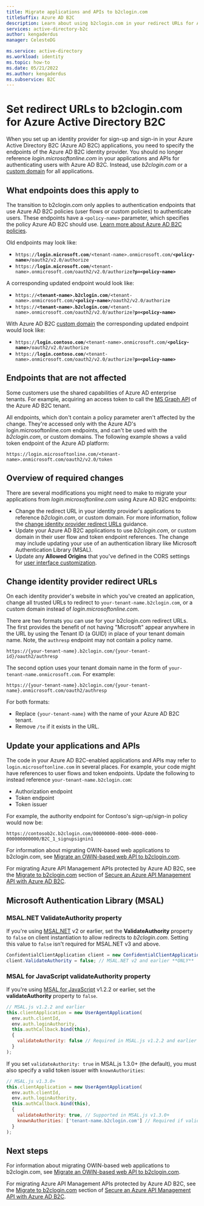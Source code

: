 ```yaml
---
title: Migrate applications and APIs to b2clogin.com
titleSuffix: Azure AD B2C
description: Learn about using b2clogin.com in your redirect URLs for Azure Active Directory B2C.
services: active-directory-b2c
author: kengaderdus
manager: CelesteDG

ms.service: active-directory
ms.workload: identity
ms.topic: how-to
ms.date: 05/21/2022
ms.author: kengaderdus
ms.subservice: B2C
---
```


# Set redirect URLs to b2clogin.com for Azure Active Directory B2C

When you set up an identity provider for sign-up and sign-in in your Azure Active Directory B2C (Azure AD B2C) applications, you need to specify the endpoints of the Azure AD B2C identity provider. You should no longer reference *login.microsoftonline.com* in your applications and APIs for authenticating users with Azure AD B2C. Instead, use *b2clogin.com* or a [custom domain](./custom-domain.md) for all applications.

## What endpoints does this apply to

The transition to b2clogin.com only applies to authentication endpoints that use Azure AD B2C policies (user flows or custom policies) to authenticate users. These endpoints have a `<policy-name>` parameter, which specifies the policy Azure AD B2C should use. [Learn more about Azure AD B2C policies](technical-overview.md#identity-experiences-user-flows-or-custom-policies). 

Old endpoints may look like:
- <code>https://<b>login.microsoft.com</b>/\<tenant-name\>.onmicrosoft.com/<b>\<policy-name\></b>/oauth2/v2.0/authorize</code>
- <code>https://<b>login.microsoft.com</b>/\<tenant-name\>.onmicrosoft.com/oauth2/v2.0/authorize<b>?p=\<policy-name\></b></code>

A corresponding updated endpoint would look like:
- <code>https://<b>\<tenant-name\>.b2clogin.com</b>/\<tenant-name\>.onmicrosoft.com/<b>\<policy-name\></b>/oauth2/v2.0/authorize</code>
- <code>https://<b>\<tenant-name\>.b2clogin.com</b>/\<tenant-name\>.onmicrosoft.com/oauth2/v2.0/authorize?<b>p=\<policy-name\></b></code>

With Azure AD B2C [custom domain](./custom-domain.md) the corresponding updated endpoint would look like:

- <code>https://<b>login.contoso.com</b>/\<tenant-name\>.onmicrosoft.com/<b>\<policy-name\></b>/oauth2/v2.0/authorize</code>
- <code>https://<b>login.contoso.com</b>/\<tenant-name\>.onmicrosoft.com/oauth2/v2.0/authorize?<b>p=\<policy-name\></b></code>

## Endpoints that are not affected

Some customers use the shared capabilities of Azure AD enterprise tenants. For example, acquiring an access token to call the [MS Graph API](microsoft-graph-operations.md#code-discussion) of the Azure AD B2C tenant.

All endpoints, which don't contain a policy parameter aren't affected by the change. They're accessed only with the Azure AD's login.microsoftonline.com endpoints, and can't be used with the *b2clogin.com*, or custom domains. The following example shows a valid token endpoint of the Azure AD platform:

```http
https://login.microsoftonline.com/<tenant-name>.onmicrosoft.com/oauth2/v2.0/token
```

## Overview of required changes

There are several modifications you might need to make to migrate your applications from *login.microsoftonline.com* using Azure AD B2C endpoints:

* Change the redirect URL in your identity provider's applications to reference *b2clogin.com*, or custom domain. For more information, follow the [change identity provider redirect URLs](#change-identity-provider-redirect-urls) guidance.
* Update your Azure AD B2C applications to use *b2clogin.com*, or custom domain in their user flow and token endpoint references. The change may include updating your use of an authentication library like Microsoft Authentication Library (MSAL).
* Update any **Allowed Origins** that you've defined in the CORS settings for [user interface customization](customize-ui-with-html.md).


## Change identity provider redirect URLs

On each identity provider's website in which you've created an application, change all trusted URLs to redirect to `your-tenant-name.b2clogin.com`, or a custom domain instead of *login.microsoftonline.com*.

There are two formats you can use for your b2clogin.com redirect URLs. The first provides the benefit of not having "Microsoft" appear anywhere in the URL by using the Tenant ID (a GUID) in place of your tenant domain name. Note, the `authresp` endpoint may not contain a policy name.

```
https://{your-tenant-name}.b2clogin.com/{your-tenant-id}/oauth2/authresp
```

The second option uses your tenant domain name in the form of `your-tenant-name.onmicrosoft.com`. For example:

```
https://{your-tenant-name}.b2clogin.com/{your-tenant-name}.onmicrosoft.com/oauth2/authresp
```

For both formats:

* Replace `{your-tenant-name}` with the name of your Azure AD B2C tenant.
* Remove `/te` if it exists in the URL.

## Update your applications and APIs

The code in your Azure AD B2C-enabled applications and APIs may refer to `login.microsoftonline.com` in several places. For example, your code might have references to user flows and token endpoints. Update the following to instead reference `your-tenant-name.b2clogin.com`:

* Authorization endpoint
* Token endpoint
* Token issuer

For example, the authority endpoint for Contoso's sign-up/sign-in policy would now be:

```
https://contosob2c.b2clogin.com/00000000-0000-0000-0000-000000000000/B2C_1_signupsignin1
```

For information about migrating OWIN-based web applications to b2clogin.com, see [Migrate an OWIN-based web API to b2clogin.com](multiple-token-endpoints.md).

For migrating Azure API Management APIs protected by Azure AD B2C, see the [Migrate to b2clogin.com](secure-api-management.md#migrate-to-b2clogincom) section of [Secure an Azure API Management API with Azure AD B2C](secure-api-management.md).

## Microsoft Authentication Library (MSAL)

### MSAL.NET ValidateAuthority property

If you're using [MSAL.NET][msal-dotnet] v2 or earlier, set the **ValidateAuthority** property to `false` on client instantiation to allow redirects to *b2clogin.com*. Setting this value to `false` isn't required for MSAL.NET v3 and above.

```csharp
ConfidentialClientApplication client = new ConfidentialClientApplication(...); // Can also be PublicClientApplication
client.ValidateAuthority = false; // MSAL.NET v2 and earlier **ONLY**
```

### MSAL for JavaScript validateAuthority property

If you're using [MSAL for JavaScript][msal-js] v1.2.2 or earlier, set the **validateAuthority** property to `false`.

```JavaScript
// MSAL.js v1.2.2 and earlier
this.clientApplication = new UserAgentApplication(
  env.auth.clientId,
  env.auth.loginAuthority,
  this.authCallback.bind(this),
  {
    validateAuthority: false // Required in MSAL.js v1.2.2 and earlier **ONLY**
  }
);
```

If you set `validateAuthority: true` in MSAL.js 1.3.0+ (the default), you must also specify a valid token issuer with `knownAuthorities`:

```JavaScript
// MSAL.js v1.3.0+
this.clientApplication = new UserAgentApplication(
  env.auth.clientId,
  env.auth.loginAuthority,
  this.authCallback.bind(this),
  {
    validateAuthority: true, // Supported in MSAL.js v1.3.0+
    knownAuthorities: ['tenant-name.b2clogin.com'] // Required if validateAuthority: true
  }
);
```

## Next steps

For information about migrating OWIN-based web applications to b2clogin.com, see [Migrate an OWIN-based web API to b2clogin.com](multiple-token-endpoints.md).

For migrating Azure API Management APIs protected by Azure AD B2C, see the [Migrate to b2clogin.com](secure-api-management.md#migrate-to-b2clogincom) section of [Secure an Azure API Management API with Azure AD B2C](secure-api-management.md).

<!-- LINKS - External -->
[msal-dotnet]: https://github.com/AzureAD/microsoft-authentication-library-for-dotnet
[msal-dotnet-b2c]: https://github.com/AzureAD/microsoft-authentication-library-for-dotnet/wiki/AAD-B2C-specifics
[msal-js]: https://github.com/AzureAD/microsoft-authentication-library-for-js
[msal-js-b2c]: ../active-directory/develop/msal-b2c-overview.md
